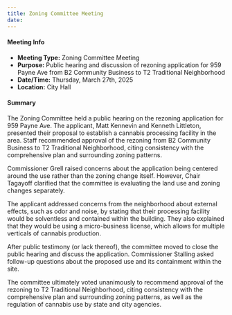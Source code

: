 ```yaml
---
title: Zoning Committee Meeting
date: 
---
```

#### Meeting Info
* **Meeting Type:** Zoning Committee Meeting
* **Purpose:** Public hearing and discussion of rezoning application for 959 Payne Ave from B2 Community Business to T2 Traditional Neighborhood
* **Date/Time:** Thursday, March 27th, 2025
* **Location:** City Hall

#### Summary
The Zoning Committee held a public hearing on the rezoning application for 959 Payne Ave. The applicant, Matt Kennevin and Kenneth Littleton, presented their proposal to establish a cannabis processing facility in the area. Staff recommended approval of the rezoning from B2 Community Business to T2 Traditional Neighborhood, citing consistency with the comprehensive plan and surrounding zoning patterns.

Commissioner Grell raised concerns about the application being centered around the use rather than the zoning change itself. However, Chair Tagayoff clarified that the committee is evaluating the land use and zoning changes separately.

The applicant addressed concerns from the neighborhood about external effects, such as odor and noise, by stating that their processing facility would be solventless and contained within the building. They also explained that they would be using a micro-business license, which allows for multiple verticals of cannabis production.

After public testimony (or lack thereof), the committee moved to close the public hearing and discuss the application. Commissioner Stalling asked follow-up questions about the proposed use and its containment within the site.

The committee ultimately voted unanimously to recommend approval of the rezoning to T2 Traditional Neighborhood, citing consistency with the comprehensive plan and surrounding zoning patterns, as well as the regulation of cannabis use by state and city agencies.

